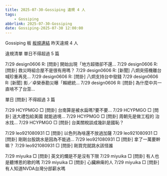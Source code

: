 ```yaml
---
title: 2025-07-30-Gossiping 違規 4 人
tags:
    - Gossiping
abbrlink: 2025-07-30-Gossiping
date: Gossiping-2025-07-30 12:00:00
---
```

Gossiping 板 [板規連結](https://www.ptt.cc/bbs/Gossiping/M.1637425085.A.07D.html)
昨天違規 4 人
<!-- more -->

違規清單
單日不得超過 5 篇

7/29 design0606 R: [問卦] 開始出現「地方超徵卻不還…
7/29 design0606 R: [問卦] 救災時組合屋不是很有用嗎？
7/29 design0606 R: [新聞] 八炯突搭機離台喊珍重再見…
7/29 design0606 R: [問卦] 八炯支持台中發錢
7/29 design0606 R: [新聞] 影／卓榮泰勘災曝「賴總統…
7/29 design0606 R: [問卦] 為什麼中共一直啃不了台澎…

單日 [問卦] 不得超過 3 篇

7/29 HCYPMGO □ [問卦] 台南算是被水扁嗎?要不要…
7/29 HCYPMGO □ [問卦] 送大禮包給美國 就能過境…
7/29 HCYPMGO □ [問卦] 周朝先是做工程的 治水找…
7/29 HCYPMGO □ [問卦] 台美關稅談成幾趴是國恥？

7/29 leo921080931 □ [問卦] 以色列為啥還不放過加薩
7/29 leo921080931 □ [問卦] 剛剛台股跳水是因為不能過…
7/29 leo921080931 □ [問卦] 拿了一萬要幹嘛？
7/29 leo921080931 □ [問卦] 剛買完就跳水該怪誰

7/29 miyuika □ [問卦] 英文的爛是不是沒有下限
7/29 miyuika □ [問卦] 有人也是聽博恩的歌的嗎
7/29 miyuika □ [問卦] 心臟麻痺的人
7/29 miyuika □ [問卦] 有人知道NVDA台灣分部薪水嗎